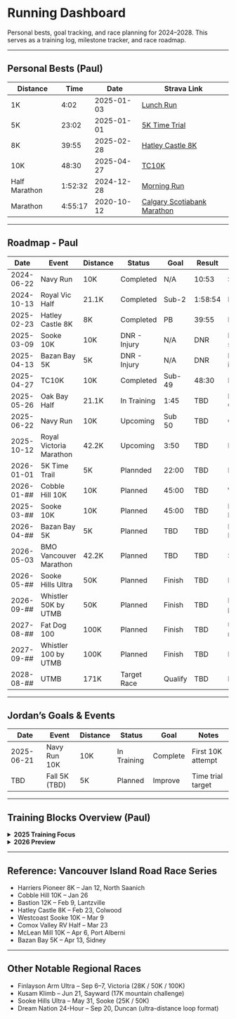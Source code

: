# Running Dashboard

Personal bests, goal tracking, and race planning for 2024–2028. This serves as a training log, milestone tracker, and race roadmap.

---

## Personal Bests (Paul)

| Distance      | Time    | Date       | Strava Link                                                                 |
| ------------- | ------- | ---------- | --------------------------------------------------------------------------- |
| 1K            | 4:02    | 2025-01-03 | [Lunch Run](https://www.strava.com/activities/13258364189)                  |
| 5K            | 23:02   | 2025-01-01 | [5K Time Trial](https://www.strava.com/activities/13241728533)              |
| 8K            | 39:55   | 2025-02-28 | [Hatley Castle 8K](https://www.strava.com/activities/13708550716)           |
| 10K           | 48:30   | 2025-04-27 | [TC10K](https://www.strava.com/activities/14303960743)                      |
| Half Marathon | 1:52:32 | 2024-12-28 | [Morning Run](https://www.strava.com/activities/13211252057)                |
| Marathon      | 4:55:17 | 2020-10-12 | [Calgary Scotiabank Marathon](https://www.strava.com/activities/3786964516) |

---

## Roadmap - Paul

| Date       | Event                   | Distance | Status       | Goal    | Result  | Notes                      |
| ---------- | ----------------------- | -------- | ------------ | ------- | ------- | -------------------------- |
| 2024-06-22 | Navy Run                | 10K      | Completed    | N/A     | 10:53   | Shakeout race              |
| 2024-10-13 | Royal Vic Half          | 21.1K    | Completed    | Sub-2   | 1:58:54 | Return to form             |
| 2025-02-23 | Hatley Castle 8K        | 8K       | Completed    | PB      | 39:55   | Island Series              |
| 2025-03-09 | Sooke 10K               | 10K      | DNR - Injury | N/A     | DNR     | Missed due to shin splints |
| 2025-04-13 | Bazan Bay 5K            | 5K       | DNR - Injury | N/A     | DNR     | Missed due to foot injury  |
| 2025-04-27 | TC10K                   | 10K      | Completed    | Sub-49  | 48:30   | New PB                     |
| 2025-05-26 | Oak Bay Half            | 21.1K    | In Training  | 1:45    | TBD     | Primary Spring Goal        |
| 2025-06-22 | Navy Run                | 10K      | Upcoming     | Sub 50  | TBD     | One year later             |
| 2025-10-12 | Royal Victoria Marathon | 42.2K    | Upcoming     | 3:50    | TBD     | PB Attempt                 |
| 2026-01-01 | 5K Time Trail           | 5K       | Plannded     | 22:00   | TBD     | PB Attempt                 |
| 2026-01-## | Cobble Hill 10K         | 10K      | Planned      | 45:00   | TBD     | Winter Series PB           |
| 2025-03-## | Sooke 10K               | 10K      | Planned      | 45:00   | TBD     | PB Attempt / Redemption    |
| 2026-04-## | Bazan Bay 5K            | 5K       | Planned      | TBD     | TBD     | PB Attempt / Redemption    |
| 2026-05-03 | BMO Vancouver Marathon  | 42.2K    | Planned      | TBD     | TBD     | Spring A race              |
| 2026-05-## | Sooke Hills Ultra       | 50K      | Planned      | Finish  | TBD     | First official ultra       |
| 2026-09-## | Whistler 50K by UTMB    | 50K      | Planned      | Finish  | TBD     | Elevation/technical prep   |
| 2027-08-## | Fat Dog 100             | 100K     | Planned      | Finish  | TBD     | UTMB qualifying race       |
| 2027-09-## | Whistler 100 by UTMB    | 100K     | Planned      | Finish  | TBD     | Backup qualifier           |
| 2028-08-## | UTMB                    | 171K     | Target Race  | Qualify | TBD     | Main goal                  |

---

## Jordan’s Goals & Events

| Date       | Event         | Distance | Status      | Goal     | Notes             |
| ---------- | ------------- | -------- | ----------- | -------- | ----------------- |
| 2025-06-21 | Navy Run 10K  | 10K      | In Training | Complete | First 10K attempt |
| TBD        | Fall 5K (TBD) | 5K       | Planned     | Improve  | Time trial target |

---

## Training Blocks Overview (Paul)

<details>
<summary><strong>2025 Training Focus</strong></summary>

* **Q1**: Base mileage, shin recovery
* **Q2**: Oak Bay Half build
* **Q3**: Marathon endurance block
* **Q4**: Marathon recovery, start ultra prep

</details>

<details>
<summary><strong>2026 Preview</strong></summary>

* **Q1**: Speed sharpening for Cobble Hill
* **Q2**: Spring Marathon + Ultra build
* **Q3**: Back-to-back long runs, vert training
* **Q4**: Trail race maintenance

</details>

---

## Reference: Vancouver Island Road Race Series

* Harriers Pioneer 8K – Jan 12, North Saanich
* Cobble Hill 10K – Jan 26
* Bastion 12K – Feb 9, Lantzville
* Hatley Castle 8K – Feb 23, Colwood
* Westcoast Sooke 10K – Mar 9
* Comox Valley RV Half – Mar 23
* McLean Mill 10K – Apr 6, Port Alberni
* Bazan Bay 5K – Apr 13, Sidney

---

## Other Notable Regional Races

* Finlayson Arm Ultra – Sep 6–7, Victoria (28K / 50K / 100K)
* Kusam Klimb – Jun 21, Sayward (17K mountain challenge)
* Sooke Hills Ultra – May 31, Sooke (25K / 50K)
* Dream Nation 24-Hour – Sep 20, Duncan (ultra-distance loop format)
